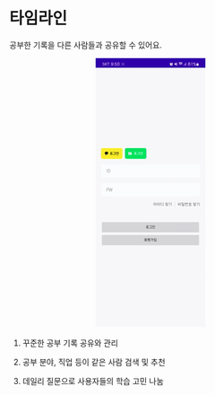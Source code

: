 # 타임라인

공부한 기록을 다른 사람들과 공유할 수 있어요.

<div align="center">
    <img src="../gif/타임라인.gif"/>
</div>

1. 꾸준한 공부 기록 공유와 관리

2. 공부 분야, 직업 등이 같은 사람 검색 및 추천

3. 데일리 질문으로 사용자들의 학습 고민 나눔

